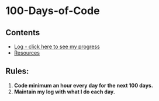 # 100-Days-of-Code

## Contents

- [Log - click here to see my progress](log.md)
- [Resources](Resources.md)

## Rules:

1.  **Code minimum an hour every day for the next 100 days.**
2.  **Maintain my log with what I do each day.**

